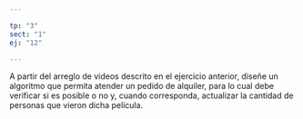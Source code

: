 ```yaml
---

tp: "3"
sect: "1"
ej: "12"

---
```


A partir del arreglo de videos descrito en el ejercicio anterior, diseñe un algoritmo que permita atender un pedido de alquiler, para lo cual debe verificar si es posible o no y, cuando corresponda, actualizar la cantidad de personas que vieron dicha película.